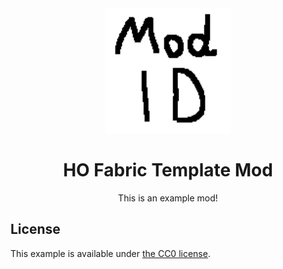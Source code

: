 <div align="center">

<img height="200" width="200" src="./src/main/resources/assets/modid/icon.png" alt="Example mod Icon"/>

# HO Fabric Template Mod

This is an example mod!

</div>

## License

This example is available under [the CC0 license](LICENSE).